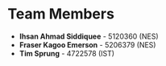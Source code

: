 # Team Members

- **Ihsan Ahmad Siddiquee** - 5120360 (NES)
- **Fraser Kagoo Emerson** - 5206379 (NES)
- **Tim Sprung** - 4722578 (IST)

